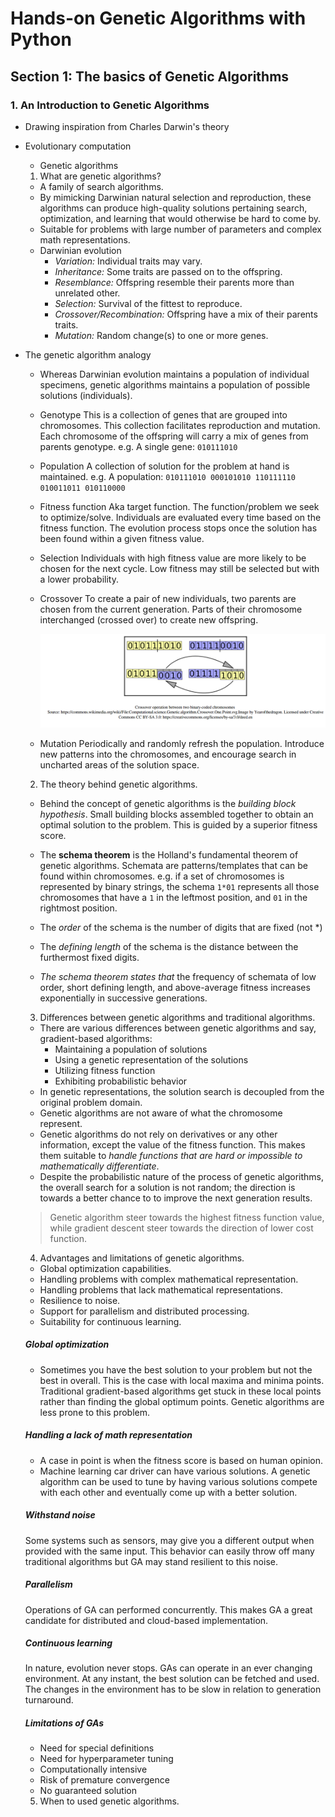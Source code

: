 # Hands-on Genetic Algorithms with Python

## Section 1: The basics of Genetic Algorithms

### 1. An Introduction to Genetic Algorithms

- Drawing inspiration from Charles Darwin's theory

- Evolutionary computation
  - Genetic algorithms

  1. What are genetic algorithms?
  - A family of search algorithms.
  - By mimicking Darwinian natural selection and reproduction, these algorithms
  can produce high-quality solutions pertaining search, optimization, and learning
  that would otherwise be hard to come by.
  - Suitable for problems with large number of parameters and complex math
  representations.
  - Darwinian evolution
    - *Variation:* Individual traits may vary.
    - *Inheritance:* Some traits are passed on to the offspring.
    - *Resemblance:* Offspring resemble their parents more than unrelated other.
    - *Selection:* Survival of the fittest to reproduce.
    - *Crossover/Recombination:* Offspring have a mix of their parents traits.
    - *Mutation:* Random change(s) to one or more genes.

- The genetic algorithm analogy
  - Whereas Darwinian evolution maintains a population of individual specimens,
  genetic algorithms maintains a population of possible solutions (individuals).

  - Genotype
  This is a collection of genes that are grouped into chromosomes.
  This collection facilitates reproduction and mutation.
  Each chromosome of the offspring will carry a mix of genes from parents genotype.
  e.g. A single gene: `010111010`

  - Population
  A collection of solution for the problem at hand is maintained.
  e.g. A population: `010111010 000101010 110111110 010011011 010110000`

  - Fitness function
  Aka target function. The function/problem we seek to optimize/solve.
  Individuals are evaluated every time based on the fitness function.
  The evolution process stops once the solution has been found within a given
  fitness value.

  - Selection
  Individuals with high fitness value are more likely to be chosen for the next cycle.
  Low fitness may still be selected but with a lower probability.

  - Crossover
  To create a pair of new individuals, two parents are chosen from the current generation. Parts of their chromosome interchanged (crossed over) to create new offspring.

    ![Crossing over](Screenshot_from_2021-05-26_00-04-28.png)

  - Mutation
  Periodically and randomly refresh the population. Introduce new patterns into the chromosomes, and encourage search in uncharted areas of the solution space.

  2. The theory behind genetic algorithms.
  - Behind the concept of genetic algorithms is the *building block hypothesis*. Small building blocks assembled together to obtain an optimal solution to the problem. This is guided by a superior fitness score.

  - The **schema theorem** is the Holland's fundamental theorem of genetic algorithms. Schemata are patterns/templates that can be found within chromosomes.
  e.g. if a set of chromosomes is represented by binary strings, the schema `1*01` represents all those chromosomes that have a `1` in the leftmost position, and `01` in the rightmost position.

  - The *order* of the schema is the number of digits that are fixed (not *)
  - The *defining length* of the schema is the distance between the furthermost fixed digits.

  - *The schema theorem states that* the frequency of schemata of low order, short defining length, and above-average fitness increases exponentially in successive generations.


  3. Differences between genetic algorithms and traditional algorithms.
  - There are various differences between genetic algorithms and say, gradient-based algorithms:
    - Maintaining a population of solutions
    - Using a genetic representation of the solutions
    - Utilizing fitness function
    - Exhibiting probabilistic behavior
  - In genetic representations, the solution search is decoupled from the original problem domain.
  - Genetic algorithms are not aware of what the chromosome represent.
  - Genetic algorithms do not rely on derivatives or any other information, except the value of the fitness function. This makes them suitable to *handle functions that are hard or impossible to mathematically differentiate*.
  - Despite the probabilistic nature of the process of genetic algorithms, the overall search for a solution is not random; the direction is towards a better chance to to improve the next generation results.
  > Genetic algorithm steer towards the highest fitness function value, while gradient descent steer towards the direction of lower cost function.


  4. Advantages and limitations of genetic algorithms.
   * Global optimization capabilities.
   * Handling problems with complex mathematical representation.
   * Handling problems that lack mathematical representations.
   * Resilience to noise.
   * Support for parallelism and distributed processing.
   * Suitability for continuous learning.

   ##### Global optimization
   * Sometimes you have the best solution to your problem but not the best in overall. This is the case with local maxima and minima points. Traditional gradient-based algorithms get stuck in these local points rather than finding the global optimum points. Genetic algorithms are less prone to this problem.

   ##### Handling a lack of math representation
   * A case in point is when the fitness score is based on human opinion.
   * Machine learning car driver can have various solutions. A genetic algorithm can be used to tune by having various solutions compete with each other and eventually come up with a better solution.

   ##### Withstand noise
   Some systems such as sensors, may give you a different output when provided with the same input. This behavior can easily throw off many traditional algorithms but GA may stand resilient to this noise.

   ##### Parallelism
   Operations of GA can performed concurrently. This makes GA a great candidate for distributed and cloud-based implementation.

   ##### Continuous learning
   In nature, evolution never stops. GAs can operate in an ever changing environment. At any instant, the best solution can be fetched and used. The changes in the environment has to be slow in relation to generation turnaround.

   ##### Limitations of GAs
    - Need for special definitions
    - Need for hyperparameter tuning
    - Computationally intensive
    - Risk of premature convergence
    - No guaranteed solution

  5. When to used genetic algorithms.
